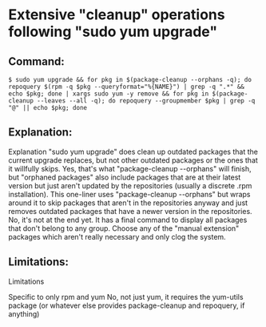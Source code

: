 # Extensive "cleanup" operations following "sudo yum upgrade"

## Command:
```
$ sudo yum upgrade && for pkg in $(package-cleanup --orphans -q); do repoquery $(rpm -q $pkg --queryformat="%{NAME}") | grep -q ".*" && echo $pkg; done | xargs sudo yum -y remove && for pkg in $(package-cleanup --leaves --all -q); do repoquery --groupmember $pkg | grep -q "@" || echo $pkg; done
```

## Explanation:
Explanation
"sudo yum upgrade" does clean up outdated packages that the current upgrade replaces, but not other outdated packages or the ones that it willfully skips. Yes, that's what "package-cleanup --orphans" will finish, but "orphaned packages" also include packages that are at their latest version but just aren't updated by the repositories (usually a discrete .rpm installation). This one-liner uses "package-cleanup --orphans" but wraps around it to skip packages that aren't in the repositories anyway and just removes outdated packages that have a newer version in the repositories.
No, it's not at the end yet. It has a final command to display all packages that don't belong to any group. Choose any of the "manual extension" packages which aren't really necessary and only clog the system.

## Limitations:
Limitations

Specific to only rpm and yum
No, not just yum, it requires the yum-utils package (or whatever else provides package-cleanup and repoquery, if anything)

